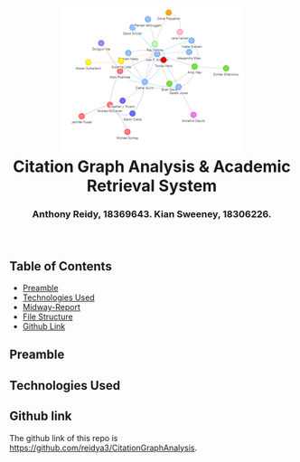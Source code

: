 <h1 align="center">
  <img alt="collaborations" src="images/generic-graph.png"     />
  <br/>
  Citation Graph Analysis & Academic Retrieval System
</h1>
<h3 align="center">
  Anthony Reidy, 18369643. Kian Sweeney, 18306226.
  <br/><br/><br/>
</h3>


## Table of Contents
- [Preamble](#preamble)
- [Technologies Used](#technologies-used)
- [Midway-Report](#midway-report)
- [File Structure](#file-structure)
- [Github Link](#github-link)

## Preamble

## Technologies Used



## Github link
The github link of this repo is https://github.com/reidya3/CitationGraphAnalysis.
